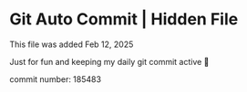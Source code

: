 # Git Auto Commit | Hidden File

This file was added Feb 12, 2025

Just for fun and keeping my daily git commit active 🤪

commit number: 185483
